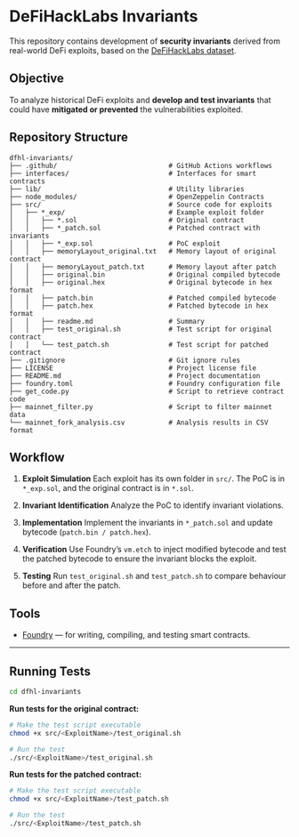 # DeFiHackLabs Invariants

This repository contains development of **security invariants** derived from real-world DeFi exploits, based on the [DeFiHackLabs dataset](https://github.com/SunWeb3Sec/DeFiHackLabs/tree/main).


## Objective

To analyze historical DeFi exploits and **develop and test invariants** that could have **mitigated or prevented** the vulnerabilities exploited.


## Repository Structure

```
dfhl-invariants/
├── .github/                            # GitHub Actions workflows
├── interfaces/                         # Interfaces for smart contracts
├── lib/                                # Utility libraries
├── node_modules/                       # OpenZeppelin Contracts
├── src/                                # Source code for exploits
│   ├── *_exp/                          # Example exploit folder
│   │   ├── *.sol                       # Original contract
│   │   ├── *_patch.sol                 # Patched contract with invariants
│   │   ├── *_exp.sol                   # PoC exploit 
│   │   ├── memoryLayout_original.txt   # Memory layout of original contract
│   │   ├── memoryLayout_patch.txt      # Memory layout after patch
│   │   ├── original.bin                # Original compiled bytecode
│   │   ├── original.hex                # Original bytecode in hex format
│   │   ├── patch.bin                   # Patched compiled bytecode
│   │   ├── patch.hex                   # Patched bytecode in hex format
│   │   ├── readme.md                   # Summary
│   │   ├── test_original.sh            # Test script for original contract
│   │   └── test_patch.sh               # Test script for patched contract
├── .gitignore                          # Git ignore rules
├── LICENSE                             # Project license file
├── README.md                           # Project documentation
├── foundry.toml                        # Foundry configuration file
├── get_code.py                         # Script to retrieve contract code
├── mainnet_filter.py                   # Script to filter mainnet data
└── mainnet_fork_analysis.csv           # Analysis results in CSV format

```

## Workflow

1. **Exploit Simulation**
Each exploit has its own folder in `src/`. The PoC is in `*_exp.sol`, and the original contract is in `*.sol`.

2. **Invariant Identification**
Analyze the PoC to identify invariant violations.

3. **Implementation**
Implement the invariants in `*_patch.sol` and update bytecode (`patch.bin / patch.hex`).

4. **Verification**
Use Foundry’s `vm.etch` to inject modified bytecode and test the patched bytecode to ensure the invariant blocks the exploit.

5. **Testing**
Run `test_original.sh` and `test_patch.sh` to compare behaviour before and after the patch.


## Tools

- [Foundry](https://book.getfoundry.sh/) — for writing, compiling, and testing smart contracts.

---
## Running Tests
```bash
cd dfhl-invariants
```
**Run tests for the original contract:** 
```bash
# Make the test script executable
chmod +x src/<ExploitName>/test_original.sh

# Run the test
./src/<ExploitName>/test_original.sh
```

**Run tests for the patched contract:**
```bash
# Make the test script executable
chmod +x src/<ExploitName>/test_patch.sh

# Run the test
./src/<ExploitName>/test_patch.sh
```
